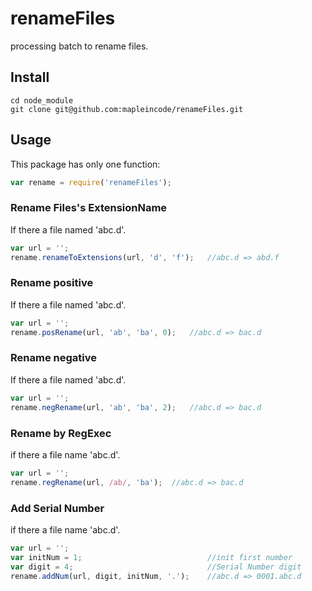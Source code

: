 # renameFiles

processing batch to rename files.

## Install

```shell
cd node_module
git clone git@github.com:mapleincode/renameFiles.git
```

## Usage

This package has only one function:

```javascript
var rename = require('renameFiles');
```

### Rename Files's ExtensionName 

If there a file named 'abc.d'.

```javascript
var url = '';
rename.renameToExtensions(url, 'd', 'f');	//abc.d => abd.f
```

### Rename positive

If there a file named 'abc.d'.

```javascript
var url = '';
rename.posRename(url, 'ab', 'ba', 0);	//abc.d => bac.d
```

### Rename negative

If there a file named 'abc.d'.

```javascript
var url = '';
rename.negRename(url, 'ab', 'ba', 2);	//abc.d => bac.d
```

### Rename by RegExec

if there a file name 'abc.d'.

```javascript
var url = '';
rename.regRename(url, /ab/, 'ba');	//abc.d => bac.d
```

### Add Serial Number

if there a file name 'abc.d'.

```javascript
var url = '';
var initNum = 1;							//init first number
var digit = 4;								//Serial Number digit
rename.addNum(url, digit, initNum, '.');	//abc.d => 0001.abc.d	
```
